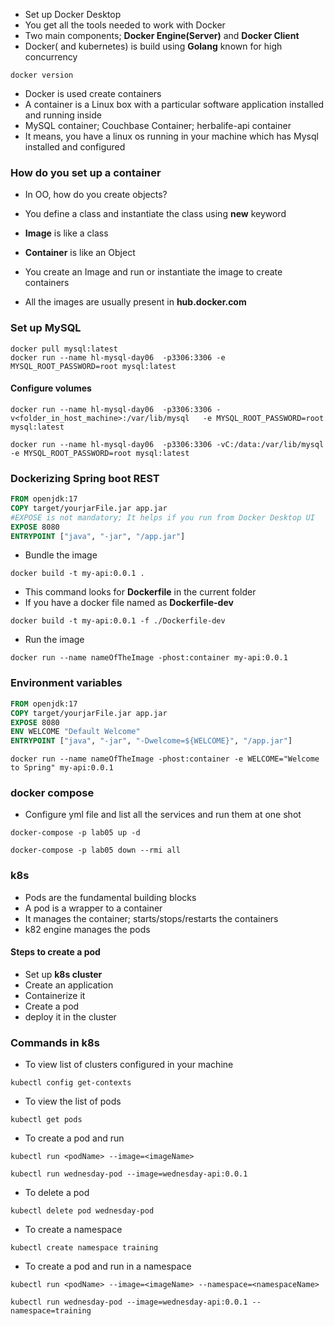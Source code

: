 * Set up Docker Desktop
* You get all the tools needed to work with Docker
* Two main components; **Docker Engine(Server)** and **Docker Client**
* Docker( and kubernetes) is build using **Golang** known for high concurrency

```
docker version
```

* Docker is used create containers
* A container is a Linux box with a particular software application installed and running inside
* MySQL container; Couchbase Container; herbalife-api container
* It means, you have a linux os running in your machine which has Mysql installed and configured

### How do you set up a container

* In OO, how do you create objects?
* You define a class and instantiate the class using **new** keyword

* **Image** is like a class
* **Container** is like an Object
* You create an Image and run or instantiate the image to create containers
* All the images are usually present in **hub.docker.com**

### Set up MySQL

```
docker pull mysql:latest
docker run --name hl-mysql-day06  -p3306:3306 -e MYSQL_ROOT_PASSWORD=root mysql:latest
```

#### Configure volumes

```
docker run --name hl-mysql-day06  -p3306:3306 -v<folder_in_host_machine>:/var/lib/mysql   -e MYSQL_ROOT_PASSWORD=root mysql:latest
```

```
docker run --name hl-mysql-day06  -p3306:3306 -vC:/data:/var/lib/mysql   -e MYSQL_ROOT_PASSWORD=root mysql:latest
```


### Dockerizing Spring boot REST

``` Dockerfile
FROM openjdk:17
COPY target/yourjarFile.jar app.jar
#EXPOSE is not mandatory; It helps if you run from Docker Desktop UI
EXPOSE 8080
ENTRYPOINT ["java", "-jar", "/app.jar"]
```

* Bundle the image

```
docker build -t my-api:0.0.1 .
```

* This command looks for **Dockerfile** in the current folder
* If you have a docker file named as **Dockerfile-dev**

```
docker build -t my-api:0.0.1 -f ./Dockerfile-dev
```

* Run the image

```
docker run --name nameOfTheImage -phost:container my-api:0.0.1
```


### Environment variables

``` Dockerfile
FROM openjdk:17
COPY target/yourjarFile.jar app.jar
EXPOSE 8080
ENV WELCOME "Default Welcome"
ENTRYPOINT ["java", "-jar", "-Dwelcome=${WELCOME}", "/app.jar"]
```

```
docker run --name nameOfTheImage -phost:container -e WELCOME="Welcome to Spring" my-api:0.0.1
```

### docker compose

* Configure yml file and list all the services and run them at one shot

```
docker-compose -p lab05 up -d
```

```
docker-compose -p lab05 down --rmi all
```

### k8s

* Pods are the fundamental building blocks
* A pod is a wrapper to a container
* It manages the container; starts/stops/restarts the containers
* k82 engine manages the pods

#### Steps to create a pod

* Set up **k8s cluster**
* Create an application
* Containerize it
* Create a pod
* deploy it in the cluster

### Commands in k8s

* To view list of clusters configured in your machine

```
kubectl config get-contexts
```

* To view the list of pods

```
kubectl get pods
```

* To create a pod and run

```
kubectl run <podName> --image=<imageName>
```

```
kubectl run wednesday-pod --image=wednesday-api:0.0.1
``` 

* To delete a pod 

```
kubectl delete pod wednesday-pod
```


* To create a namespace

```
kubectl create namespace training
```

* To create a pod and run in a namespace

```
kubectl run <podName> --image=<imageName> --namespace=<namespaceName>
```

```
kubectl run wednesday-pod --image=wednesday-api:0.0.1 --namespace=training
``` 















